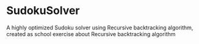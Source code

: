 # SudokuSolver
A highly optimized Sudoku solver using Recursive backtracking algorithm, created as school exercise about Recursive backtracking algorithm
